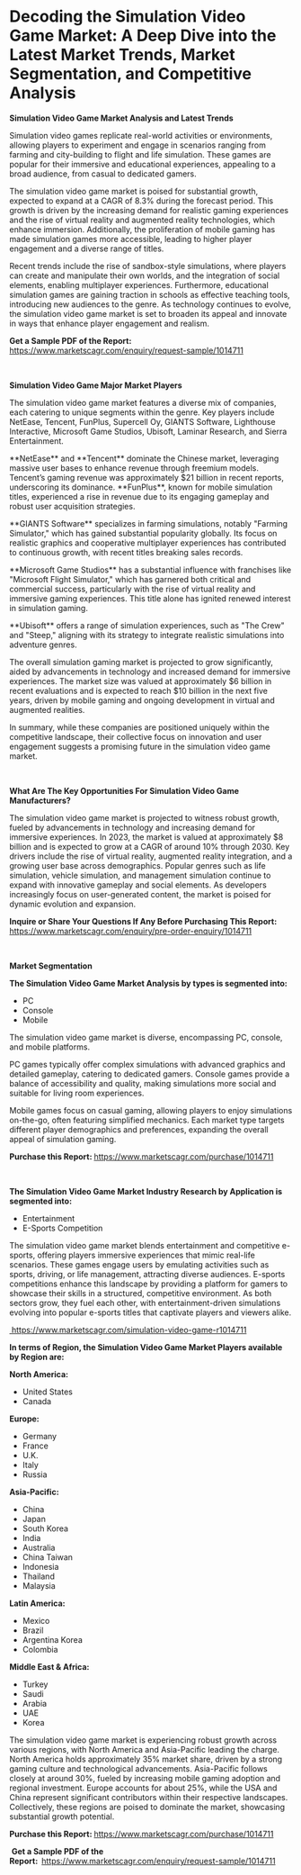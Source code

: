 <p><h1>Decoding the Simulation Video Game Market: A Deep Dive into the Latest Market Trends, Market Segmentation, and Competitive Analysis</h1></p><p><strong>Simulation Video Game Market Analysis and Latest Trends</strong></p>
<p><p>Simulation video games replicate real-world activities or environments, allowing players to experiment and engage in scenarios ranging from farming and city-building to flight and life simulation. These games are popular for their immersive and educational experiences, appealing to a broad audience, from casual to dedicated gamers.</p><p>The simulation video game market is poised for substantial growth, expected to expand at a CAGR of 8.3% during the forecast period. This growth is driven by the increasing demand for realistic gaming experiences and the rise of virtual reality and augmented reality technologies, which enhance immersion. Additionally, the proliferation of mobile gaming has made simulation games more accessible, leading to higher player engagement and a diverse range of titles.</p><p>Recent trends include the rise of sandbox-style simulations, where players can create and manipulate their own worlds, and the integration of social elements, enabling multiplayer experiences. Furthermore, educational simulation games are gaining traction in schools as effective teaching tools, introducing new audiences to the genre. As technology continues to evolve, the simulation video game market is set to broaden its appeal and innovate in ways that enhance player engagement and realism.</p></p>
<p><strong>Get a Sample PDF of the Report:&nbsp;</strong> <a href="https://www.marketscagr.com/enquiry/request-sample/1014711?utm_campaign=3040&utm_medium=2&utm_source=Github&utm_content=ia&utm_term=17042025&utm_id=simulation-video-game">https://www.marketscagr.com/enquiry/request-sample/1014711</a></p>
<p>&nbsp;</p>
<p><strong>Simulation Video Game Major Market Players</strong></p>
<p><p>The simulation video game market features a diverse mix of companies, each catering to unique segments within the genre. Key players include NetEase, Tencent, FunPlus, Supercell Oy, GIANTS Software, Lighthouse Interactive, Microsoft Game Studios, Ubisoft, Laminar Research, and Sierra Entertainment. </p><p>**NetEase** and **Tencent** dominate the Chinese market, leveraging massive user bases to enhance revenue through freemium models. Tencent’s gaming revenue was approximately $21 billion in recent reports, underscoring its dominance. **FunPlus**, known for mobile simulation titles, experienced a rise in revenue due to its engaging gameplay and robust user acquisition strategies.</p><p>**GIANTS Software** specializes in farming simulations, notably "Farming Simulator," which has gained substantial popularity globally. Its focus on realistic graphics and cooperative multiplayer experiences has contributed to continuous growth, with recent titles breaking sales records.</p><p>**Microsoft Game Studios** has a substantial influence with franchises like "Microsoft Flight Simulator," which has garnered both critical and commercial success, particularly with the rise of virtual reality and immersive gaming experiences. This title alone has ignited renewed interest in simulation gaming.</p><p>**Ubisoft** offers a range of simulation experiences, such as "The Crew" and "Steep," aligning with its strategy to integrate realistic simulations into adventure genres. </p><p>The overall simulation gaming market is projected to grow significantly, aided by advancements in technology and increased demand for immersive experiences. The market size was valued at approximately $6 billion in recent evaluations and is expected to reach $10 billion in the next five years, driven by mobile gaming and ongoing development in virtual and augmented realities.</p><p>In summary, while these companies are positioned uniquely within the competitive landscape, their collective focus on innovation and user engagement suggests a promising future in the simulation video game market.</p></p>
<p>&nbsp;</p>
<p><strong>What Are The Key Opportunities For Simulation Video Game Manufacturers?</strong></p>
<p><p>The simulation video game market is projected to witness robust growth, fueled by advancements in technology and increasing demand for immersive experiences. In 2023, the market is valued at approximately $8 billion and is expected to grow at a CAGR of around 10% through 2030. Key drivers include the rise of virtual reality, augmented reality integration, and a growing user base across demographics. Popular genres such as life simulation, vehicle simulation, and management simulation continue to expand with innovative gameplay and social elements. As developers increasingly focus on user-generated content, the market is poised for dynamic evolution and expansion.</p></p>
<p><strong>Inquire or Share Your Questions If Any Before Purchasing This Report:</strong> <a href="https://www.marketscagr.com/enquiry/pre-order-enquiry/1014711?utm_campaign=3040&utm_medium=2&utm_source=Github&utm_content=ia&utm_term=17042025&utm_id=simulation-video-game">https://www.marketscagr.com/enquiry/pre-order-enquiry/1014711</a></p>
<p>&nbsp;</p>
<p><strong>Market Segmentation</strong></p>
<p><strong>The Simulation Video Game Market Analysis by types is segmented into:</strong></p>
<p><ul><li>PC</li><li>Console</li><li>Mobile</li></ul></p>
<p><p>The simulation video game market is diverse, encompassing PC, console, and mobile platforms. </p><p>PC games typically offer complex simulations with advanced graphics and detailed gameplay, catering to dedicated gamers. Console games provide a balance of accessibility and quality, making simulations more social and suitable for living room experiences. </p><p>Mobile games focus on casual gaming, allowing players to enjoy simulations on-the-go, often featuring simplified mechanics. Each market type targets different player demographics and preferences, expanding the overall appeal of simulation gaming.</p></p>
<p><strong>Purchase this Report:&nbsp;</strong><a href="https://www.marketscagr.com/purchase/1014711?utm_campaign=3040&utm_medium=2&utm_source=Github&utm_content=ia&utm_term=17042025&utm_id=simulation-video-game">https://www.marketscagr.com/purchase/1014711</a></p>
<p>&nbsp;</p>
<p><strong>The Simulation Video Game Market Industry Research by Application is segmented into:</strong></p>
<p><ul><li>Entertainment</li><li>E-Sports Competition</li></ul></p>
<p><p>The simulation video game market blends entertainment and competitive e-sports, offering players immersive experiences that mimic real-life scenarios. These games engage users by emulating activities such as sports, driving, or life management, attracting diverse audiences. E-sports competitions enhance this landscape by providing a platform for gamers to showcase their skills in a structured, competitive environment. As both sectors grow, they fuel each other, with entertainment-driven simulations evolving into popular e-sports titles that captivate players and viewers alike.</p></p>
<p><a href="https://www.marketscagr.com/simulation-video-game-r1014711?utm_campaign=3040&utm_medium=2&utm_source=Github&utm_content=ia&utm_term=17042025&utm_id=simulation-video-game">&nbsp;https://www.marketscagr.com/simulation-video-game-r1014711</a></p>
<p><strong>In terms of Region, the Simulation Video Game Market Players available by Region are:</strong></p>
<p>
    <p> <strong> North America: </strong>
        <ul>
            <li>United States</li>
            <li>Canada</li>
        </ul>
        </p> 
    <p> <strong> Europe: </strong>
        <ul>
            <li>Germany</li>
            <li>France</li>
            <li>U.K.</li>
            <li>Italy</li>
            <li>Russia</li>
        </ul>
        </p> 
    <p> <strong> Asia-Pacific: </strong>
        <ul>
            <li>China</li>
            <li>Japan</li>
            <li>South Korea</li>
            <li>India</li>
            <li>Australia</li>
            <li>China Taiwan</li>
            <li>Indonesia</li>
            <li>Thailand</li>
            <li>Malaysia</li>
        </ul>
        </p> 
    <p> <strong> Latin America: </strong>
        <ul>
            <li>Mexico</li>
            <li>Brazil</li>
            <li>Argentina Korea</li>
            <li>Colombia</li>
        </ul>
        </p> 
    <p> <strong> Middle East & Africa: </strong>
        <ul>
            <li>Turkey</li>
            <li>Saudi</li>
            <li>Arabia</li>
            <li>UAE</li>
            <li>Korea</li>
        </ul>
    </p>
    </p>
<p><p>The simulation video game market is experiencing robust growth across various regions, with North America and Asia-Pacific leading the charge. North America holds approximately 35% market share, driven by a strong gaming culture and technological advancements. Asia-Pacific follows closely at around 30%, fueled by increasing mobile gaming adoption and regional investment. Europe accounts for about 25%, while the USA and China represent significant contributors within their respective landscapes. Collectively, these regions are poised to dominate the market, showcasing substantial growth potential.</p></p>
<p><strong>Purchase this Report: </strong><a href="https://www.marketscagr.com/purchase/1014711?utm_campaign=3040&utm_medium=2&utm_source=Github&utm_content=ia&utm_term=17042025&utm_id=simulation-video-game">https://www.marketscagr.com/purchase/1014711</a></p>
<p>&nbsp;<strong>Get a Sample PDF of the Report:&nbsp;&nbsp;</strong><a href="https://www.marketscagr.com/enquiry/request-sample/1014711?utm_campaign=3040&utm_medium=2&utm_source=Github&utm_content=ia&utm_term=17042025&utm_id=simulation-video-game">https://www.marketscagr.com/enquiry/request-sample/1014711</a></p>
<p><strong></strong></p>
<p><p></p><p></p><p></p></p>